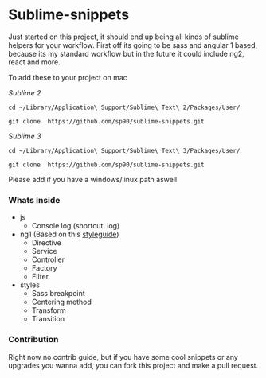 Sublime-snippets
================

Just started on this project, it should end up being all kinds of sublime helpers for your workflow. First off its going to be sass and angular 1 based, because its my standard workflow but in the future it could include ng2, react and more.

To add these to your project on mac

*Sublime 2*

```
cd ~/Library/Application\ Support/Sublime\ Text\ 2/Packages/User/

git clone  https://github.com/sp90/sublime-snippets.git
```

*Sublime 3*

```
cd ~/Library/Application\ Support/Sublime\ Text\ 3/Packages/User/

git clone  https://github.com/sp90/sublime-snippets.git
```

Please add if you have a windows/linux path aswell

### Whats inside

* js
	* Console log (shortcut: log)
* ng1 (Based on this <a href="https://github.com/johnpapa/angular-styleguide/tree/master/a1">styleguide</a>)
	* Directive
	* Service
	* Controller
	* Factory
	* Filter
* styles
	* Sass breakpoint
	* Centering method
	* Transform
	* Transition	 

### Contribution

Right now no contrib guide, but if you have some cool snippets or any upgrades you wanna add, you can fork this project and make a pull request.